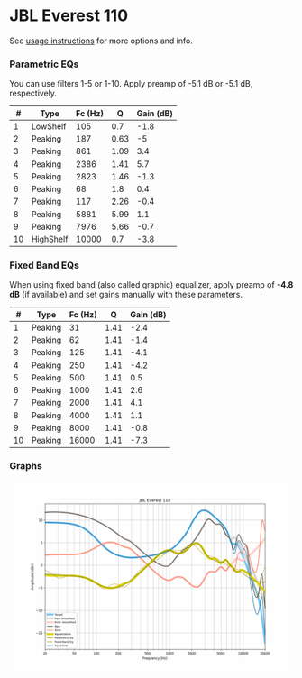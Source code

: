 # JBL Everest 110
See [usage instructions](https://github.com/jaakkopasanen/AutoEq#usage) for more options and info.

### Parametric EQs
You can use filters 1-5 or 1-10. Apply preamp of -5.1 dB or -5.1 dB, respectively.

|   # | Type      |   Fc (Hz) |    Q |   Gain (dB) |
|-----|-----------|-----------|------|-------------|
|   1 | LowShelf  |       105 | 0.7  |        -1.8 |
|   2 | Peaking   |       187 | 0.63 |        -5   |
|   3 | Peaking   |       861 | 1.09 |         3.4 |
|   4 | Peaking   |      2386 | 1.41 |         5.7 |
|   5 | Peaking   |      2823 | 1.46 |        -1.3 |
|   6 | Peaking   |        68 | 1.8  |         0.4 |
|   7 | Peaking   |       117 | 2.26 |        -0.4 |
|   8 | Peaking   |      5881 | 5.99 |         1.1 |
|   9 | Peaking   |      7976 | 5.66 |        -0.7 |
|  10 | HighShelf |     10000 | 0.7  |        -3.8 |

### Fixed Band EQs
When using fixed band (also called graphic) equalizer, apply preamp of **-4.8 dB** (if available) and set gains manually with these parameters.

|   # | Type    |   Fc (Hz) |    Q |   Gain (dB) |
|-----|---------|-----------|------|-------------|
|   1 | Peaking |        31 | 1.41 |        -2.4 |
|   2 | Peaking |        62 | 1.41 |        -1.4 |
|   3 | Peaking |       125 | 1.41 |        -4.1 |
|   4 | Peaking |       250 | 1.41 |        -4.2 |
|   5 | Peaking |       500 | 1.41 |         0.5 |
|   6 | Peaking |      1000 | 1.41 |         2.6 |
|   7 | Peaking |      2000 | 1.41 |         4.1 |
|   8 | Peaking |      4000 | 1.41 |         1.1 |
|   9 | Peaking |      8000 | 1.41 |        -0.8 |
|  10 | Peaking |     16000 | 1.41 |        -7.3 |

### Graphs
![](./JBL%20Everest%20110.png)
